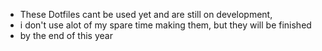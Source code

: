 * These Dotfiles cant be used yet and are still on development,
* i don't use alot of my spare time making them, but they will be finished
* by the end of this year
